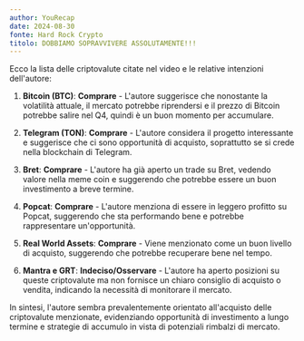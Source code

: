 ```yaml
---
author: YouRecap
date: 2024-08-30
fonte: Hard Rock Crypto
titolo: DOBBIAMO SOPRAVVIVERE ASSOLUTAMENTE!!!
---
```


Ecco la lista delle criptovalute citate nel video e le relative intenzioni dell'autore:

1. **Bitcoin (BTC)**: **Comprare** - L'autore suggerisce che nonostante la volatilità attuale, il mercato potrebbe riprendersi e il prezzo di Bitcoin potrebbe salire nel Q4, quindi è un buon momento per accumulare.

2. **Telegram (TON)**: **Comprare** - L'autore considera il progetto interessante e suggerisce che ci sono opportunità di acquisto, soprattutto se si crede nella blockchain di Telegram.

3. **Bret**: **Comprare** - L'autore ha già aperto un trade su Bret, vedendo valore nella meme coin e suggerendo che potrebbe essere un buon investimento a breve termine.

4. **Popcat**: **Comprare** - L'autore menziona di essere in leggero profitto su Popcat, suggerendo che sta performando bene e potrebbe rappresentare un'opportunità.

5. **Real World Assets**: **Comprare** - Viene menzionato come un buon livello di acquisto, suggerendo che potrebbe recuperare bene nel tempo.

6. **Mantra e GRT**: **Indeciso/Osservare** - L'autore ha aperto posizioni su queste criptovalute ma non fornisce un chiaro consiglio di acquisto o vendita, indicando la necessità di monitorare il mercato.

In sintesi, l'autore sembra prevalentemente orientato all'acquisto delle criptovalute menzionate, evidenziando opportunità di investimento a lungo termine e strategie di accumulo in vista di potenziali rimbalzi di mercato.

